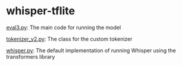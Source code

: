 # whisper-tflite

[eval3.py](eval3.py): The main code for running the model

[tokenizer_v2.py](tokenizer_v2.py): The class for the custom tokenizer

[whisper.py](whisper.py): The default implementation of running Whisper using the transformers library
